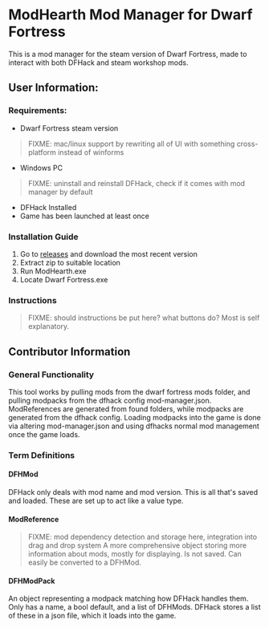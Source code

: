 ﻿# ModHearth Mod Manager for Dwarf Fortress
This is a mod manager for the steam version of Dwarf Fortress, made to interact with both DFHack and steam workshop mods.

## User Information:

### Requirements:
- Dwarf Fortress steam version
> FIXME: mac/linux support by rewriting all of UI with something cross-platform instead of winforms
- Windows PC 
> FIXME: uninstall and reinstall DFHack, check if it comes with mod manager by default
- DFHack Installed
- Game has been launched at least once

### Installation Guide
1. Go to [releases](https://www.google.ca) and download the most recent version 
2. Extract zip to suitable location
3. Run ModHearth.exe
4. Locate Dwarf Fortress.exe

### Instructions
> FIXME: should instructions be put here? what buttons do? Most is self explanatory.

## Contributor Information

### General Functionality
This tool works by pulling mods from the dwarf fortress mods folder, and pulling modpacks from the dfhack config mod-manager.json.
ModReferences are generated from found folders, while modpacks are generated from the dfhack config.
Loading modpacks into the game is done via altering mod-manager.json and using dfhacks normal mod management once the game loads.

### Term Definitions
#### DFHMod
DFHack only deals with mod name and mod version. This is all that's saved and loaded.
These are set up to act like a value type.  

#### ModReference
> FIXME: mod dependency detection and storage here, integration into drag and drop system
A more comprehensive object storing more information about mods, mostly for displaying. Is not saved.
Can easily be converted to a DFHMod.

#### DFHModPack
An object representing a modpack matching how DFHack handles them. Only has a name, a bool default, and a list of DFHMods.
DFHack stores a list of these in a json file, which it loads into the game. 